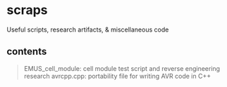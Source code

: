 # scraps
Useful scripts, research artifacts, &amp; miscellaneous code

## contents
> EMUS_cell_module: cell module test script and reverse engineering research
> avrcpp.cpp: portability file for writing AVR code in C++